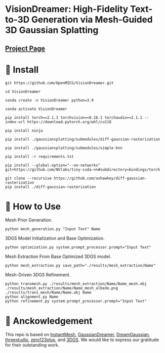 #  VisionDreamer: High-Fidelity Text-to-3D Generation via Mesh-Guided 3D Gaussian Splatting

## [Project Page](https://sites.google.com/view/visiondreamer)
# :wrench: Install
    git https://github.com/OpenMICG/VisionDreamer.git

    cd VisionDreamer
    
    conda create -n VisionDreamer python=3.9

    conda activate VisionDreamer

    pip install torch==2.1.1 torchvision==0.16.1 torchaudio==2.1.1 --index-url https://download.pytorch.org/whl/cu118

    pip install ninja
    
    pip install ./gaussiansplatting/submodules/diff-gaussian-rasterization
    
    pip install ./gaussiansplatting/submodules/simple-knn
    
    pip install -r requirements.txt
    
    pip install --global-option="--no-networks" git+https://github.com/NVlabs/tiny-cuda-nn#subdirectory=bindings/torch

    git clone --recursive https://github.com/ashawkey/diff-gaussian-rasterization
    pip install ./diff-gaussian-rasterization

# :art:  How to Use
Mesh Prior Generation.
   
    python mesh_generation.py "Input Text" Name

3DGS Model Initialization and Base Optimization.

    python optimization.py system.prompt_processor.prompt="Input Text"

Mesh Extraction From Base Optimized 3DGS model.
   
    python mesh_extraction.py save_path="./results/mesh_extraction/Name"

Mesh-Driven 3DGS Refinement.

    python transmesh.py ./results/mesh_extraction/Name/Name_mesh.obj ./results/mesh_extraction/Name/Name_mesh_albedo.png ./results/trans_mesh/Name/Name.obj Name
    python alignment.py Name
    python refinement.py system.prompt_processor.prompt="Input Text"

# :pray: Anckowledgement
This repo is based on [InstantMesh](https://github.com/TencentARC/InstantMesh), [GaussianDreamer](https://github.com/hustvl/GaussianDreamer), [DreamGaussian](https://github.com/dreamgaussian/dreamgaussian), [threestudio](https://github.com/threestudio-project/threestudio), [zero123plus](https://github.com/SUDO-AI-3D/zero123plus), and [3DGS](https://github.com/graphdeco-inria/gaussian-splatting).  We would like to express our gratitude for their outstanding work.
